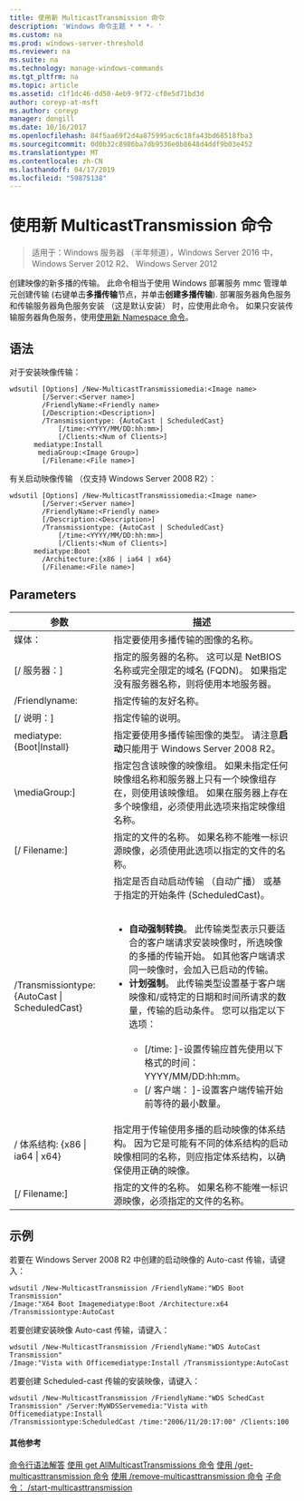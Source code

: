 ```yaml
---
title: 使用新 MulticastTransmission 命令
description: 'Windows 命令主题 * * *- '
ms.custom: na
ms.prod: windows-server-threshold
ms.reviewer: na
ms.suite: na
ms.technology: manage-windows-commands
ms.tgt_pltfrm: na
ms.topic: article
ms.assetid: c1f1dc46-dd50-4eb9-9f72-cf0e5d71bd3d
author: coreyp-at-msft
ms.author: coreyp
manager: dongill
ms.date: 10/16/2017
ms.openlocfilehash: 84f5aa69f2d4a875995ac6c18fa43bd68518fba3
ms.sourcegitcommit: 0d0b32c8986ba7db9536e0b8648d4ddf9b03e452
ms.translationtype: MT
ms.contentlocale: zh-CN
ms.lasthandoff: 04/17/2019
ms.locfileid: "59875138"
---
```

# <a name="using-the-new-multicasttransmission-command"></a>使用新 MulticastTransmission 命令

>适用于：Windows 服务器 （半年频道），Windows Server 2016 中，Windows Server 2012 R2、 Windows Server 2012

创建映像的新多播的传输。 此命令相当于使用 Windows 部署服务 mmc 管理单元创建传输 (右键单击**多播传输**节点，并单击**创建多播传输**). 部署服务器角色服务和传输服务器角色服务安装 （这是默认安装） 时，应使用此命令。 如果只安装传输服务器角色服务，使用[使用新 Namespace 命令](using-the-new-namespace-command.md)。
## <a name="syntax"></a>语法
对于安装映像传输：
```
wdsutil [Options] /New-MulticastTransmissiomedia:<Image name>
        [/Server:<Server name>]
        /FriendlyName:<Friendly name>
        [/Description:<Description>]
        /Transmissiontype: {AutoCast | ScheduledCast}
            [/time:<YYYY/MM/DD:hh:mm>]
            [/Clients:<Num of Clients>]
      mediatype:Install
       mediaGroup:<Image Group>]
        [/Filename:<File name>]
```
有关启动映像传输 （仅支持 Windows Server 2008 R2）：
```
wdsutil [Options] /New-MulticastTransmissiomedia:<Image name>
        [/Server:<Server name>]
        /FriendlyName:<Friendly name>
        [/Description:<Description>]
        /Transmissiontype: {AutoCast | ScheduledCast}
            [/time:<YYYY/MM/DD:hh:mm>]
            [/Clients:<Num of Clients>]
      mediatype:Boot
        /Architecture:{x86 | ia64 | x64}
        [/Filename:<File name>]
```
## <a name="parameters"></a>Parameters
|参数|描述|
|-------|--------|
媒体：<Image name>|指定要使用多播传输的图像的名称。|
|[/ 服务器：<Server name>]|指定的服务器的名称。 这可以是 NetBIOS 名称或完全限定的域名 (FQDN)。 如果指定没有服务器名称，则将使用本地服务器。|
|/Friendlyname:<Friendly name>|指定传输的友好名称。|
|[/ 说明：<Description>]|指定传输的说明。|
mediatype:{Boot&#124;Install}|指定要使用多播传输图像的类型。 请注意**启动**只能用于 Windows Server 2008 R2。|
|\mediaGroup:<Image group name>]|指定包含该映像的映像组。 如果未指定任何映像组名称和服务器上只有一个映像组存在，则使用该映像组。 如果在服务器上存在多个映像组，必须使用此选项来指定映像组名称。|
|[/ Filename:<File name>]|指定的文件的名称。 如果名称不能唯一标识源映像，必须使用此选项以指定的文件的名称。|
|/Transmissiontype:{AutoCast &#124; ScheduledCast}|指定是否自动启动传输 （自动广播） 或基于指定的开始条件 (ScheduledCast)。<br /><br /><ul><li>**自动强制转换**。 此传输类型表示只要适合的客户端请求安装映像时，所选映像的多播的传输开始。 如其他客户端请求同一映像时，会加入已启动的传输。</li><li>**计划强制**。 此传输类型设置基于客户端映像和/或特定的日期和时间所请求的数量，传输的启动条件。 您可以指定以下选项：<br /><br /><ul><li>[/time: <time>]-设置传输应首先使用以下格式的时间：YYYY/MM/DD:hh:mm。</li><li>[/ 客户端： <Number of clients>]-设置客户端传输开始前等待的最小数量。</li></ul></li></ul>|
|/ 体系结构: {x86 &#124; ia64 &#124; x64}|指定用于传输使用多播的启动映像的体系结构。 因为它是可能有不同的体系结构的启动映像相同的名称，则应指定体系结构，以确保使用正确的映像。|
|[/ Filename:<File name>]|指定的文件的名称。 如果名称不能唯一标识源映像，必须指定的文件的名称。|
## <a name="BKMK_examples"></a>示例
若要在 Windows Server 2008 R2 中创建的启动映像的 Auto-cast 传输，请键入：
```
wdsutil /New-MulticastTransmission /FriendlyName:"WDS Boot Transmission"
/Image:"X64 Boot Imagemediatype:Boot /Architecture:x64 /Transmissiontype:AutoCast
```
若要创建安装映像 Auto-cast 传输，请键入：
```
wdsutil /New-MulticastTransmission /FriendlyName:"WDS AutoCast Transmission"
/Image:"Vista with Officemediatype:Install /Transmissiontype:AutoCast
```
若要创建 Scheduled-cast 传输的安装映像，请键入：
```
wdsutil /New-MulticastTransmission /FriendlyName:"WDS SchedCast Transmission" /Server:MyWDSServemedia:"Vista with Officemediatype:Install 
/Transmissiontype:ScheduledCast /time:"2006/11/20:17:00" /Clients:100
```
#### <a name="additional-references"></a>其他参考
[命令行语法解答](command-line-syntax-key.md)
[使用 get AllMulticastTransmissions 命令](using-the-get-allmulticasttransmissions-command.md)
[使用 /get-multicasttransmission 命令](using-the-get-multicasttransmission-command.md)
[使用 /remove-multicasttransmission 命令](using-the-remove-multicasttransmission-command.md)
[子命令： /start-multicasttransmission](subcommand-start-multicasttransmission.md)
